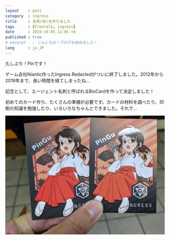 ```yaml
---
layout    : post
category  : ingress
title     : 名刺(仮)を作りました
tags      : [freetalk, ingress]
date      : 2019-10-05 11:05 +8
published : true
# excerpt   : こんにちは！ブログを始めました！
lang      : ja_JP
---
```


久しぶり！Pinです！

ゲーム会社Niantic作ったIngress Redactedがついに終了しました。2012年から2019年まで、長い時間を経てしまったね...

<!--more-->

記念として、エージェント名刺と呼ばれるBioCardを作って決定しました！

初めてのカード作り、たくさんの準備が必要です。カードの材料を調べたり、印刷の知識を勉強したり、いろいろなちゃんとできました。それで...

![出来ました！](/assets/2019/IMG_20191003_184153.jpg)
